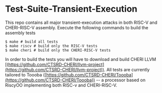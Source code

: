 # Test-Suite-Transient-Execution

This repo contains all major transient-execution attacks in both RISC-V and CHERI-RISC-V
assembly. Execute the following commands to build the assembly tests

```
$ make # build all tests
$ make riscv # build only the RISC-V tests
$ make cheri # build only the CHERI-RISC-V tests
```

In order to build the tests you will have to download and build CHERI LLVM [(https://github.com/CTSRD-CHERI/llvm-project](https://github.com/CTSRD-CHERI/llvm-project)). All tests are currently tailored to Toooba ([https://github.com/CTSRD-CHERI/Toooba](https://github.com/CTSRD-CHERI/Toooba)) -- a processor based on RiscyOO implementing both RISC-v and CHERI-RISC-V.